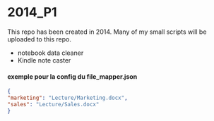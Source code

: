 # 2014_P1

This repo has been created in 2014. Many of my small scripts will be uploaded to this repo.

- notebook data cleaner
- Kindle note caster

#### exemple pour la config du file_mapper.json
```json
{
"marketing": "Lecture/Marketing.docx",
"sales": "Lecture/Sales.docx"
}
